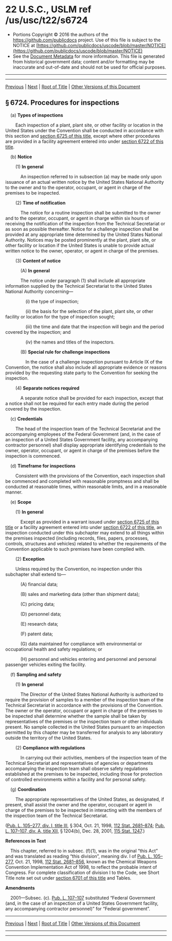 ---
---

# 22 U.S.C., USLM ref /us/usc/t22/s6724

* Portions Copyright © 2016 the authors of the https://github.com/publicdocs project.
  Use of this file is subject to the NOTICE at [https://github.com/publicdocs/uscode/blob/master/NOTICE](https://github.com/publicdocs/uscode/blob/master/NOTICE)
* See the [Document Metadata](././../../../../..//README.md) for more information.
  This file is generated from historical government data; content and/or formatting may be inaccurate and out-of-date and should not be used for official purposes.

----------
----------

[Previous](./../../../../..//us/usc/t22/ch75/schII/m__us_usc_t22_s6723.md) | [Next](./../../../../..//us/usc/t22/ch75/schII/m__us_usc_t22_s6725.md) | [Root of Title](./../../../../../) | [Other Versions of this Document](https://publicdocs.github.io/go/links?ns=uslm&ref=%2Fus%2Fusc%2Ft22%2Fs6724)

## § 6724. Procedures for inspections

    (a) __Types of inspections__ 

        Each inspection of a plant, plant site, or other facility or location in the United States under the Convention shall be conducted in accordance with this section and [section 6725 of this title][/us/usc/t22/s6725], except where other procedures are provided in a facility agreement entered into under [section 6722 of this title][/us/usc/t22/s6722].

    (b) __Notice__ 

        (1) __In general__ 

            An inspection referred to in subsection (a) may be made only upon issuance of an actual written notice by the United States National Authority to the owner and to the operator, occupant, or agent in charge of the premises to be inspected.

        (2) __Time of notification__ 

            The notice for a routine inspection shall be submitted to the owner and to the operator, occupant, or agent in charge within six hours of receiving the notification of the inspection from the Technical Secretariat or as soon as possible thereafter. Notice for a challenge inspection shall be provided at any appropriate time determined by the United States National Authority. Notices may be posted prominently at the plant, plant site, or other facility or location if the United States is unable to provide actual written notice to the owner, operator, or agent in charge of the premises.

        (3) __Content of notice__ 

            (A) __In general__ 

            The notice under paragraph (1) shall include all appropriate information supplied by the Technical Secretariat to the United States National Authority concerning—

                (i) the type of inspection;

                (ii) the basis for the selection of the plant, plant site, or other facility or location for the type of inspection sought;

                (iii) the time and date that the inspection will begin and the period covered by the inspection; and

                (iv) the names and titles of the inspectors.

            (B) __Special rule for challenge inspections__ 

                In the case of a challenge inspection pursuant to Article IX of the Convention, the notice shall also include all appropriate evidence or reasons provided by the requesting state party to the Convention for seeking the inspection.

        (4) __Separate notices required__ 

            A separate notice shall be provided for each inspection, except that a notice shall not be required for each entry made during the period covered by the inspection.

    (c) __Credentials__ 

        The head of the inspection team of the Technical Secretariat and the accompanying employees of the Federal Government (and, in the case of an inspection of a United States Government facility, any accompanying contractor personnel) shall display appropriate identifying credentials to the owner, operator, occupant, or agent in charge of the premises before the inspection is commenced.

    (d) __Timeframe for inspections__ 

        Consistent with the provisions of the Convention, each inspection shall be commenced and completed with reasonable promptness and shall be conducted at reasonable times, within reasonable limits, and in a reasonable manner.

    (e) __Scope__ 

        (1) __In general__ 

            Except as provided in a warrant issued under [section 6725 of this title][/us/usc/t22/s6725] or a facility agreement entered into under [section 6722 of this title][/us/usc/t22/s6722], an inspection conducted under this subchapter may extend to all things within the premises inspected (including records, files, papers, processes, controls, structures and vehicles) related to whether the requirements of the Convention applicable to such premises have been complied with.

        (2) __Exception__ 

        Unless required by the Convention, no inspection under this subchapter shall extend to—

            (A) financial data;

            (B) sales and marketing data (other than shipment data);

            (C) pricing data;

            (D) personnel data;

            (E) research data;

            (F) patent data;

            (G) data maintained for compliance with environmental or occupational health and safety regulations; or

            (H) personnel and vehicles entering and personnel and personal passenger vehicles exiting the facility.

    (f) __Sampling and safety__ 

        (1) __In general__ 

            The Director of the United States National Authority is authorized to require the provision of samples to a member of the inspection team of the Technical Secretariat in accordance with the provisions of the Convention. The owner or the operator, occupant or agent in charge of the premises to be inspected shall determine whether the sample shall be taken by representatives of the premises or the inspection team or other individuals present. No sample collected in the United States pursuant to an inspection permitted by this chapter may be transferred for analysis to any laboratory outside the territory of the United States.

        (2) __Compliance with regulations__ 

            In carrying out their activities, members of the inspection team of the Technical Secretariat and representatives of agencies or departments accompanying the inspection team shall observe safety regulations established at the premises to be inspected, including those for protection of controlled environments within a facility and for personal safety.

    (g) __Coordination__ 

        The appropriate representatives of the United States, as designated, if present, shall assist the owner and the operator, occupant or agent in charge of the premises to be inspected in interacting with the members of the inspection team of the Technical Secretariat.

([Pub. L. 105–277, div. I, title III][/us/pl/105/277/dI/tIII], § 304, Oct. 21, 1998, [112 Stat. 2681–874][/us/stat/112/2681-874]; [Pub. L. 107–107, div. A, title XII][/us/pl/107/107/dA/tXII], § 1204(b), Dec. 28, 2001, [115 Stat. 1247][/us/stat/115/1247].)

 __References in Text__ 

    This chapter, referred to in subsec. (f)(1), was in the original “this Act” and was translated as reading “this division”, meaning div. I of [Pub. L. 105–277][/us/pl/105/277], Oct. 21, 1998, [112 Stat. 2681–856][/us/stat/112/2681-856], known as the Chemical Weapons Convention Implementation Act of 1998, to reflect the probable intent of Congress. For complete classification of division I to the Code, see Short Title note set out under [section 6701 of this title][/us/usc/t22/s6701] and Tables.

 __Amendments__ 

    2001—Subsec. (c). [Pub. L. 107–107][/us/pl/107/107] substituted “Federal Government (and, in the case of an inspection of a United States Government facility, any accompanying contractor personnel)” for “Federal government”.

----------

[Previous](./../../../../..//us/usc/t22/ch75/schII/m__us_usc_t22_s6723.md) | [Next](./../../../../..//us/usc/t22/ch75/schII/m__us_usc_t22_s6725.md) | [Root of Title](./../../../../../) | [Other Versions of this Document](https://publicdocs.github.io/go/links?ns=uslm&ref=%2Fus%2Fusc%2Ft22%2Fs6724)

----------
----------

[/us/usc/t22/s6725]: https://publicdocs.github.io/go/links?ns=uslm&ref=%2Fus%2Fusc%2Ft22%2Fs6725
[/us/usc/t22/s6722]: https://publicdocs.github.io/go/links?ns=uslm&ref=%2Fus%2Fusc%2Ft22%2Fs6722
[/us/usc/t22/s6725]: https://publicdocs.github.io/go/links?ns=uslm&ref=%2Fus%2Fusc%2Ft22%2Fs6725
[/us/usc/t22/s6722]: https://publicdocs.github.io/go/links?ns=uslm&ref=%2Fus%2Fusc%2Ft22%2Fs6722
[/us/pl/105/277/dI/tIII]: https://publicdocs.github.io/go/links?ns=uslm&ref=%2Fus%2Fpl%2F105%2F277%2FdI%2FtIII
[/us/stat/112/2681-874]: https://publicdocs.github.io/go/links?ns=uslm&ref=%2Fus%2Fstat%2F112%2F2681-874
[/us/pl/107/107/dA/tXII]: https://publicdocs.github.io/go/links?ns=uslm&ref=%2Fus%2Fpl%2F107%2F107%2FdA%2FtXII
[/us/stat/115/1247]: https://publicdocs.github.io/go/links?ns=uslm&ref=%2Fus%2Fstat%2F115%2F1247
[/us/pl/105/277]: https://publicdocs.github.io/go/links?ns=uslm&ref=%2Fus%2Fpl%2F105%2F277
[/us/stat/112/2681-856]: https://publicdocs.github.io/go/links?ns=uslm&ref=%2Fus%2Fstat%2F112%2F2681-856
[/us/usc/t22/s6701]: https://publicdocs.github.io/go/links?ns=uslm&ref=%2Fus%2Fusc%2Ft22%2Fs6701
[/us/pl/107/107]: https://publicdocs.github.io/go/links?ns=uslm&ref=%2Fus%2Fpl%2F107%2F107


